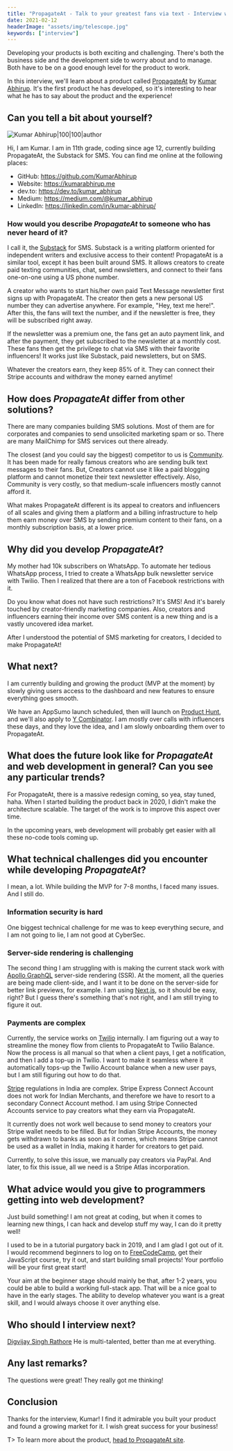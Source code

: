 ```yaml
---
title: "PropagateAt - Talk to your greatest fans via text - Interview with Kumar Abhirup"
date: 2021-02-12
headerImage: "assets/img/telescope.jpg"
keywords: ["interview"]
---
```


Developing your products is both exciting and challenging. There's both the business side and the development side to worry about and to manage. Both have to be on a good enough level for the product to work.

In this interview, we'll learn about a product called [PropagateAt](https://propagate.at/) by [Kumar Abhirup](https://twitter.com/kumar_abhirup). It's the first product he has developed, so it's interesting to hear what he has to say about the product and the experience!

## Can you tell a bit about yourself?

![Kumar Abhirup|100|100|author](https://www.gravatar.com/avatar/792939b409d9f156b91bd8f8ee50ebcd?s=200)

Hi, I am Kumar. I am in 11th grade, coding since age 12, currently building PropagateAt, the Substack for SMS. You can find me online at the following places:

- GitHub: https://github.com/KumarAbhirup
- Website: https://kumarabhirup.me
- dev.to: https://dev.to/kumar_abhirup
- Medium: https://medium.com/@kumar_abhirup
- LinkedIn: https://linkedin.com/in/kumar-abhirup/

### How would you describe _PropagateAt_ to someone who has never heard of it?

I call it, the [Substack](https://substack.com/) for SMS. Substack is a writing platform oriented for independent writers and exclusive access to their content! PropagateAt is a similar tool, except it has been built around SMS. It allows creators to create paid texting communities, chat, send newsletters, and connect to their fans one-on-one using a US phone number.

A creator who wants to start his/her own paid Text Message newsletter first signs up with PropagateAt. The creator then gets a new personal US number they can advertise anywhere. For example, "Hey, text me here!". After this, the fans will text the number, and if the newsletter is free, they will be subscribed right away.

If the newsletter was a premium one, the fans get an auto payment link, and after the payment, they get subscribed to the newsletter at a monthly cost. These fans then get the privilege to chat via SMS with their favorite influencers! It works just like Substack, paid newsletters, but on SMS.

Whatever the creators earn, they keep 85% of it. They can connect their Stripe accounts and withdraw the money earned anytime!

## How does _PropagateAt_ differ from other solutions?

There are many companies building SMS solutions. Most of them are for corporates and companies to send unsolicited marketing spam or so. There are many MailChimp for SMS services out there already.

The closest (and you could say the biggest) competitor to us is [Community](https://www.community.com/). It has been made for really famous creators who are sending bulk text messages to their fans. But, Creators cannot use it like a paid blogging platform and cannot monetize their text newsletter effectively. Also, Community is very costly, so that medium-scale influencers mostly cannot afford it.

What makes PropagateAt different is its appeal to creators and influencers of all scales and giving them a platform and a billing infrastructure to help them earn money over SMS by sending premium content to their fans, on a monthly subscription basis, at a lower price.

## Why did you develop _PropagateAt_?

My mother had 10k subscribers on WhatsApp. To automate her tedious WhatsApp process, I tried to create a WhatsApp bulk newsletter service with Twilio. Then I realized that there are a ton of Facebook restrictions with it.

Do you know what does not have such restrictions? It's SMS! And it's barely touched by creator-friendly marketing companies. Also, creators and influencers earning their income over SMS content is a new thing and is a vastly uncovered idea market.

After I understood the potential of SMS marketing for creators, I decided to make PropagateAt!

## What next?

I am currently building and growing the product (MVP at the moment) by slowly giving users access to the dashboard and new features to ensure everything goes smooth.

We have an AppSumo launch scheduled, then will launch on [Product Hunt](https://www.producthunt.com/), and we'll also apply to [Y Combinator](https://www.ycombinator.com/). I am mostly over calls with influencers these days, and they love the idea, and I am slowly onboarding them over to PropagateAt.

## What does the future look like for _PropagateAt_ and web development in general? Can you see any particular trends?

For PropagateAt, there is a massive redesign coming, so yea, stay tuned, haha. When I started building the product back in 2020, I didn't make the architecture scalable. The target of the work is to improve this aspect over time.

In the upcoming years, web development will probably get easier with all these no-code tools coming up.

## What technical challenges did you encounter while developing _PropagateAt_?

I mean, a lot. While building the MVP for 7-8 months, I faced many issues. And I still do.

### Information security is hard

One biggest technical challenge for me was to keep everything secure, and I am not going to lie, I am not good at CyberSec.

### Server-side rendering is challenging

The second thing I am struggling with is making the current stack work with [Apollo GraphQL](https://www.apollographql.com/) server-side rendering (SSR). At the moment, all the queries are being made client-side, and I want it to be done on the server-side for better link previews, for example. I am using [Next.js](https://nextjs.org/), so it should be easy, right? But I guess there's something that's not right, and I am still trying to figure it out.

### Payments are complex

Currently, the service works on [Twilio](https://www.twilio.com/) internally. I am figuring out a way to streamline the money flow from clients to PropagateAt to Twilio Balance. Now the process is all manual so that when a client pays, I get a notification, and then I add a top-up in Twilio. I want to make it seamless where it automatically tops-up the Twilio Account balance when a new user pays, but I am still figuring out how to do that.

[Stripe](https://stripe.com/) regulations in India are complex. Stripe Express Connect Account does not work for Indian Merchants, and therefore we have to resort to a secondary Connect Account method. I am using Stripe Connected Accounts service to pay creators what they earn via PropagateAt.

It currently does not work well because to send money to creators your Stripe wallet needs to be filled. But for Indian Stripe Accounts, the money gets withdrawn to banks as soon as it comes, which means Stripe cannot be used as a wallet in India, making it harder for creators to get paid.

Currently, to solve this issue, we manually pay creators via PayPal. And later, to fix this issue, all we need is a Stripe Atlas incorporation.

## What advice would you give to programmers getting into web development?

Just build something! I am not great at coding, but when it comes to learning new things, I can hack and develop stuff my way, I can do it pretty well!

I used to be in a tutorial purgatory back in 2019, and I am glad I got out of it. I would recommend beginners to log on to [FreeCodeCamp](https://www.freecodecamp.org/), get their JavaScript course, try it out, and start building small projects! Your portfolio will be your first great start!

Your aim at the beginner stage should mainly be that, after 1-2 years, you could be able to build a working full-stack app. That will be a nice goal to have in the early stages. The ability to develop whatever you want is a great skill, and I would always choose it over anything else.

## Who should I interview next?

[Digvijay Singh Rathore](https://twitter.com/novadigvijay) He is multi-talented, better than me at everything.

## Any last remarks?

The questions were great! They really got me thinking!

## Conclusion

Thanks for the interview, Kumar! I find it admirable you built your product and found a growing market for it. I wish great success for your business!

T> To learn more about the product, [head to PropagateAt site](https://propagate.at).
